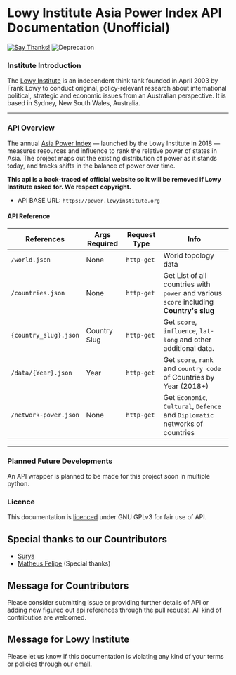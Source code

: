 # Lowy Institute Asia Power Index API Documentation (Unofficial)

[![Say Thanks!](https://img.shields.io/badge/Say%20Thanks-!-1EAEDB.svg)](https://saythanks.io/to/0x0is1) ![Deprecation](https://img.shields.io/badge/Deprecation-No-orange)

### Institute Introduction
The [Lowy Institute](https://lowyinstitute.org) is an independent think tank founded in April 2003 by Frank Lowy to conduct original, policy-relevant research about international political, strategic and economic issues from an Australian perspective. It is based in Sydney, New South Wales, Australia.
___

### API Overview

The annual [Asia Power Index](https://power.lowyinstitute.org/about/) — launched by the Lowy Institute in 2018 — measures resources and influence to rank the relative power of states in Asia. The project maps out the existing distribution of power as it stands today, and tracks shifts in the balance of power over time.

**This api is a back-traced of official website so it will be removed if Lowy Institute asked for. We respect copyright.**

* API BASE URL: `https://power.lowyinstitute.org`

#### API Reference

| References            | Args Required | Request Type |  Info                         |
| ----------------------| ------------- | ------------ | ----------------------------- |
| `/world.json`         |   None        | `http-get`   | World topology data           |
| `/countries.json`     |   None        | `http-get`   | Get List of all countries with `power` and various `score` including **Country's slug** |
| `{country_slug}.json` | Country Slug  | `http-get`   | Get `score`, `influence`, `lat-long` and other additional data. |
| `/data/{Year}.json`   |   Year        | `http-get`   | Get `score`, `rank` and `country code` of Countries by Year (2018+) |
| `/network-power.json` |   None        | `http-get`   | Get `Economic`, `Cultural`, `Defence` and `Diplomatic` networks of countries |
___

### Planned Future Developments
An API wrapper is planned to be made for this project soon in multiple python.

### Licence
This documentation is [licenced](./LICENCE) under GNU GPLv3 for fair use of API.

## Special thanks to our Countributors
+ [Surya](https://github.com/0x0is1)
+ [Matheus Felipe](https://github.com/matheusfelipeog) (Special thanks)

## Message for Countributors
Please consider submitting issue or providing further details of API or adding new figured out api references through the pull request. All kind of contributios are welcomed.

## Message for Lowy Institute
Please let us know if this documentation is violating any kind of your terms or policies through our [email](mailto://0x0is1@protonmail.com). 
